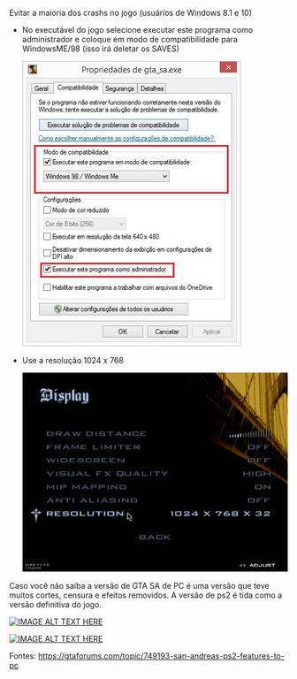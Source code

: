 Evitar a maioria dos crashs no jogo (usuários de Windows 8.1 e 10)

<ul>
<li><p>No executável do jogo selecione executar este programa como administrador e coloque em modo de compatibilidade para WindowsME/98 (isso irá deletar os SAVES)</p>
    <img src=".assets/compatibilidade.JPG">
    </li>

<li><p>Use a resolução 1024 x 768</p>
<img src=".assets/resolution.jpg">
    </li>

</ul>

<p>Caso você não saiba a versão de GTA SA de PC é uma versão que teve muitos cortes, censura e efeitos removidos. A versão de ps2 é tida como a versão definitiva do jogo.</p>

[![IMAGE ALT TEXT HERE](https://img.youtube.com/vi/YhA1rjd91p0/0.jpg)](https://www.youtube.com/watch?v=YhA1rjd91p0)

[![IMAGE ALT TEXT HERE](https://img.youtube.com/vi/plkIStGz72s/0.jpg)](https://www.youtube.com/watch?v=plkIStGz72s)

Fontes: https://gtaforums.com/topic/749193-san-andreas-ps2-features-to-pc